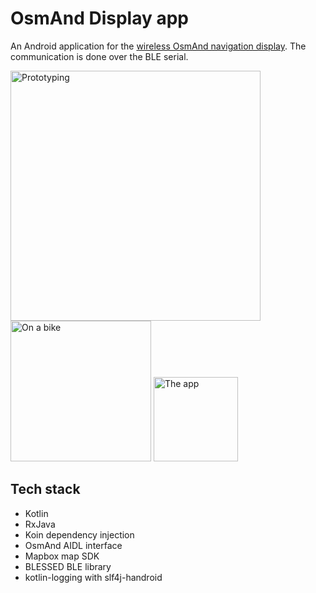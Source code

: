 # OsmAnd Display app
An Android application for the [wireless OsmAnd navigation display](https://github.com/Radiokot/osmand-display).
The communication is done over the BLE serial.

<p float="left">
  <img src="https://user-images.githubusercontent.com/5675681/210539138-c739653d-2bbe-474f-b061-48d86704e82c.png" width="400" alt="Prototyping"/>
  <img src="https://user-images.githubusercontent.com/5675681/212536029-b758ba95-dd6e-4a5c-be77-41d6c6c35408.png" width="225" alt="On a bike"/>
  <img src="https://user-images.githubusercontent.com/5675681/212535953-71a9e10d-2c91-4f38-80ef-dce9b940366c.png" width="135" alt="The app"/>
</p>

## Tech stack
- Kotlin
- RxJava
- Koin dependency injection
- OsmAnd AIDL interface
- Mapbox map SDK
- BLESSED BLE library
- kotlin-logging with slf4j-handroid
